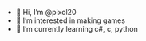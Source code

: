 - 👋 Hi, I’m @pixol20
- 👀 I’m interested in making games
- 🌱 I’m currently learning c#, c, python


<!---
pixol20/pixol20 is a ✨ special ✨ repository because its `README.md` (this file) appears on your GitHub profile.
You can click the Preview link to take a look at your changes.
--->
